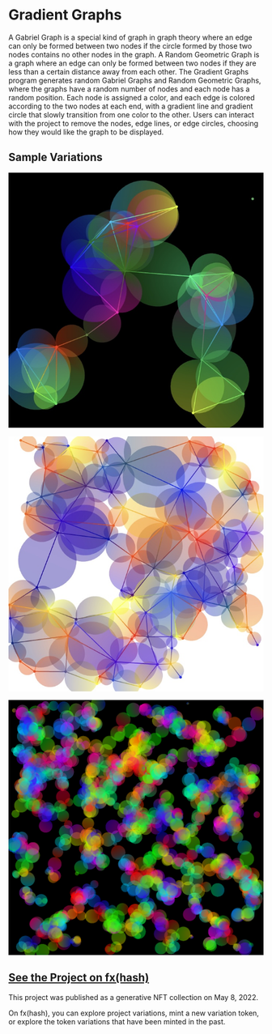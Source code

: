# Gradient Graphs

A Gabriel Graph is a special kind of graph in graph theory where an edge can only be formed between two nodes
if the circle formed by those two nodes contains no other nodes in the graph.
A Random Geometric Graph is a graph where an edge can only be formed between two nodes
if they are less than a certain distance away from each other.
The Gradient Graphs program generates random Gabriel Graphs and Random Geometric Graphs,
where the graphs have a random number of nodes and each node has a random position.
Each node is assigned a color, and each edge is colored according to the two nodes at each end,
with a gradient line and gradient circle that slowly transition from one color to the other.
Users can interact with the project to remove the nodes, edge lines, or edge circles,
choosing how they would like the graph to be displayed.

## Sample Variations

![gradient graphs variation generated on June 21, 2024](../../assets/img/generative-art/gradient-graphs/2024-06-21_01_gradient-graphs.jpg)

![gradient graphs variation generated on June 21, 2024](../../assets/img/generative-art/gradient-graphs/2024-06-21_02_gradient-graphs.jpg)

![gradient graphs variation generated on June 21, 2024](../../assets/img/generative-art/gradient-graphs/2023-12-04_01_gradient-graphs.png)

## <a href="https://www.fxhash.xyz/generative/12566" target="_blank" rel="noopener noreferrer">See the Project on fx(hash)</a>

This project was published as a generative NFT collection on May 8, 2022.

On fx(hash), you can explore project variations,
mint a new variation token,
or explore the token variations that have been minted in the past.
